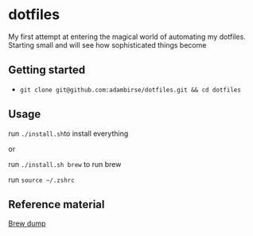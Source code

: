 # dotfiles

My first attempt at entering the magical world of automating my dotfiles. Starting small and will see how sophisticated things become

## Getting started

- `git clone git@github.com:adambirse/dotfiles.git && cd dotfiles`

## Usage

run `./install.sh`to install everything

or

run `./install.sh brew` to run brew


run `source ~/.zshrc`

## Reference material

[Brew dump](https://dev.to/jma/using-brewfile-to-automatic-setup-macos-from-scratch-4ok1)
